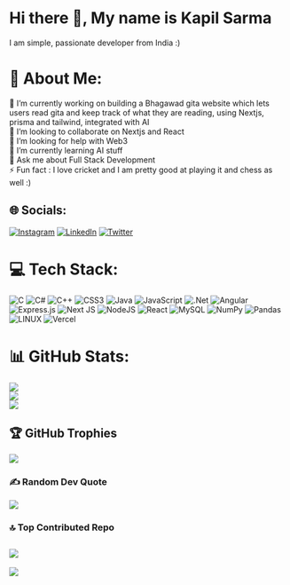 # Hi there 👋, My name is Kapil Sarma

I am simple, passionate developer from India :)

# 💫 About Me:
🔭 I’m currently working on building a Bhagawad gita website which lets users read gita and keep track of what they are reading, using Nextjs, prisma and tailwind, integrated with AI<br>👯 I’m looking to collaborate on Nextjs and React<br>🤝 I’m looking for help with Web3<br>🌱 I’m currently learning AI stuff<br>💬 Ask me about Full Stack Development<br>⚡ Fun fact : I love cricket and I am pretty good at playing it and chess as well :)


## 🌐 Socials:
[![Instagram](https://img.shields.io/badge/Instagram-%23E4405F.svg?logo=Instagram&logoColor=white)](https://instagram.com/_kapilsarma_) [![LinkedIn](https://img.shields.io/badge/LinkedIn-%230077B5.svg?logo=linkedin&logoColor=white)](https://linkedin.com/in/kapil-sarma-5bb174184) [![Twitter](https://img.shields.io/badge/Twitter-%231DA1F2.svg?logo=Twitter&logoColor=white)](https://twitter.com/kapil_sarma_17) 

# 💻 Tech Stack:
![C](https://img.shields.io/badge/c-%2300599C.svg?style=for-the-badge&logo=c&logoColor=white) ![C#](https://img.shields.io/badge/c%23-%23239120.svg?style=for-the-badge&logo=c-sharp&logoColor=white) ![C++](https://img.shields.io/badge/c++-%2300599C.svg?style=for-the-badge&logo=c%2B%2B&logoColor=white) ![CSS3](https://img.shields.io/badge/css3-%231572B6.svg?style=for-the-badge&logo=css3&logoColor=white) ![Java](https://img.shields.io/badge/java-%23ED8B00.svg?style=for-the-badge&logo=java&logoColor=white) ![JavaScript](https://img.shields.io/badge/javascript-%23323330.svg?style=for-the-badge&logo=javascript&logoColor=%23F7DF1E) ![.Net](https://img.shields.io/badge/.NET-5C2D91?style=for-the-badge&logo=.net&logoColor=white) ![Angular](https://img.shields.io/badge/angular-%23DD0031.svg?style=for-the-badge&logo=angular&logoColor=white) ![Express.js](https://img.shields.io/badge/express.js-%23404d59.svg?style=for-the-badge&logo=express&logoColor=%2361DAFB) ![Next JS](https://img.shields.io/badge/Next-black?style=for-the-badge&logo=next.js&logoColor=white) ![NodeJS](https://img.shields.io/badge/node.js-6DA55F?style=for-the-badge&logo=node.js&logoColor=white) ![React](https://img.shields.io/badge/react-%2320232a.svg?style=for-the-badge&logo=react&logoColor=%2361DAFB) ![MySQL](https://img.shields.io/badge/mysql-%2300f.svg?style=for-the-badge&logo=mysql&logoColor=white) ![NumPy](https://img.shields.io/badge/numpy-%23013243.svg?style=for-the-badge&logo=numpy&logoColor=white) ![Pandas](https://img.shields.io/badge/pandas-%23150458.svg?style=for-the-badge&logo=pandas&logoColor=white) ![LINUX](https://img.shields.io/badge/Linux-FCC624?style=for-the-badge&logo=linux&logoColor=black) ![Vercel](https://img.shields.io/badge/vercel-%23000000.svg?style=for-the-badge&logo=vercel&logoColor=white)
# 📊 GitHub Stats:
![](https://github-readme-stats.vercel.app/api?username=kapilsarma2002&theme=dark&hide_border=false&include_all_commits=true&count_private=true)<br/>
![](https://github-readme-streak-stats.herokuapp.com/?user=kapilsarma2002&theme=dark&hide_border=false)<br/>
![](https://github-readme-stats.vercel.app/api/top-langs/?username=kapilsarma2002&theme=dark&hide_border=false&include_all_commits=true&count_private=true&layout=compact)

## 🏆 GitHub Trophies
![](https://github-profile-trophy.vercel.app/?username=kapilsarma2002&theme=darkhub&no-frame=true&no-bg=true&margin-w=4)

### ✍️ Random Dev Quote
![](https://quotes-github-readme.vercel.app/api?type=horizontal&theme=radical)

### 🔝 Top Contributed Repo
![](https://github-contributor-stats.vercel.app/api?username=kapilsarma2002&limit=5&theme=dark&combine_all_yearly_contributions=true)
---
[![](https://visitcount.itsvg.in/api?id=kapilsarma2002&icon=0&color=0)](https://visitcount.itsvg.in)

<!-- Proudly created with GPRM ( https://gprm.itsvg.in ) -->
